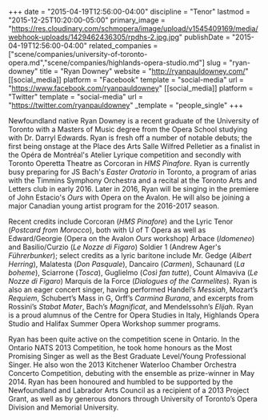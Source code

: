 +++
date = "2015-04-19T12:56:00-04:00"
discipline = "Tenor"
lastmod = "2015-12-25T10:20:00-05:00"
primary_image = "https://res.cloudinary.com/schmopera/image/upload/v1545409169/media/webhook-uploads/1429462436305/rpdhs-2.jpg.jpg"
publishDate = "2015-04-19T12:56:00-04:00"
related_companies = ["scene/companies/university-of-toronto-opera.md","scene/companies/highlands-opera-studio.md"]
slug = "ryan-downey"
title = "Ryan Downey"
website = "http://ryanpauldowney.com/"
[[social_media]]
platform = "Facebook"
template = "social-media"
url = "https://www.facebook.com/ryanpauldowney"
[[social_media]]
platform = "Twitter"
template = "social-media"
url = "https://twitter.com/ryanpauldowney"
_template = "people_single"
+++

Newfoundland native Ryan Downey is a recent graduate of the University of Toronto with a Masters of Music degree from the Opera School studying with Dr. Darryl Edwards. Ryan is fresh off a number of notable debuts; the first being onstage at the Place des Arts Salle Wilfred Pelletier as a finalist in the Opéra de Montréal's Atelier Lyrique competition and secondly with Toronto Operetta Theatre as Corcoran in *HMS Pinafore*. Ryan is currently busy preparing for JS Bach's *Easter Oratorio* in Toronto, a program of arias with the Timmins Symphony Orchestra and a recital at the Toronto Arts and Letters club in early 2016. Later in 2016, Ryan will be singing in the premiere of John Estacio's *Ours* with Opera on the Avalon. He will also be joining a major Canadian young artist program for the 2016-2017 season.

Recent credits include Corcoran (*HMS Pinafore*) and the Lyric Tenor (*Postcard from Morocco*), both with U of T Opera as well as Edward/Georgie (Opera on the Avalon *Ours* workshop) Arbace (*Idomeneo*) and Basilio/Curzio (*Le Nozze di Figaro*) Soldier 1 (Andrew Ager's *Führerbunker*); select credits as a lyric baritone include Mr. Gedge (*Albert Herring*), Malatesta (*Don Pasquale*), Dancairo (*Carmen*), Schaunard (*La boheme*), Sciarrone (*Tosca*), Guglielmo (*Così fan tutte*), Count Almaviva (*Le Nozze di Figaro*) Marquis de la Force (*Dialogues of the Carmelites*). Ryan is also an eager concert singer, having performed Handel’s *Messiah*, Mozart’s *Requiem*, Schubert’s Mass in G, Orff’s *Carmina Burana*, and excerpts from Rossini’s *Stabat Mater*, Bach’s *Magnificat*, and Mendelssohn’s *Elijah*. Ryan is a proud alumnus of the Centre for Opera Studies in Italy, Highlands Opera Studio and Halifax Summer Opera Workshop summer programs. 

Ryan has been quite active on the competition scene in Ontario. In the Ontario NATS 2013 Competition, he took home honours as the Most Promising Singer as well as the Best Graduate Level/Young Professional Singer. He also won the 2013 Kitchener Waterloo Chamber Orchestra Concerto Competition, debuting with the ensemble as prize-winner in May 2014. Ryan has been honoured and humbled to be supported by the Newfoundland and Labrador Arts Council as a recipient of a 2013 Project Grant, as well as by generous donors through University of Toronto’s Opera Division and Memorial University.
